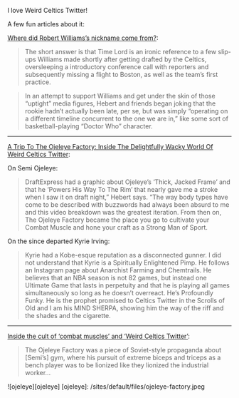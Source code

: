 I love Weird Celtics Twitter!

A few fun articles about it:

[Where did Robert Williams’s nickname come from?](https://www.boston.com/sports/boston-celtics/2018/12/14/robert-williams-time-lord-nickname/):

> The short answer is that Time Lord is an ironic reference to a few slip-ups Williams made shortly after getting drafted by the Celtics, oversleeping a introductory conference call with reporters and subsequently missing a flight to Boston, as well as the team’s first practice.

> In an attempt to support Williams and get under the skin of those “uptight” media figures, Hebert and friends began joking that the rookie hadn’t actually been late, per se, but was simply “operating on a different timeline concurrent to the one we are in,” like some sort of basketball-playing “Doctor Who” character.

***

[A Trip To The Ojeleye Factory: Inside The Delightfully Wacky World Of Weird Celtics Twitter](https://uproxx.com/dimemag/weird-celtics-twitter-isaiah-thomas-ojeleye-factory-combat-muscles/):

On Semi Ojeleye:

> DraftExpress had a graphic about Ojeleye’s ‘Thick, Jacked Frame’ and that he ‘Powers His Way To The Rim’ that nearly gave me a stroke when I saw it on draft night,” Hebert says. “The way body types have come to be described with buzzwords had always been absurd to me and this video breakdown was the greatest iteration. From then on, The Ojeleye Factory became the place you go to cultivate your Combat Muscle and hone your craft as a Strong Man of Sport.

On the since departed Kyrie Irving:

> Kyrie had a Kobe-esque reputation as a disconnected gunner. I did not understand that Kyrie is a Spiritually Enlightened Pimp. He follows an Instagram page about Anarchist Farming and Chemtrails. He believes that an NBA season is not 82 games, but instead one Ultimate Game that lasts in perpetuity and that he is playing all games simultaneously so long as he doesn’t overreact. He’s Profoundly Funky. He is the prophet promised to Celtics Twitter in the Scrolls of Old and I am his MIND SHERPA, showing him the way of the riff and the shades and the cigarette.

***

[Inside the cult of ‘combat muscles’ and ‘Weird Celtics Twitter’](https://www.boston.com/sports/boston-celtics/2018/07/12/semi-ojeleye-guerschon-yabusele-combat-muscles-weird-celtics-twitter/):

> The Ojeleye Factory was a piece of Soviet-style propaganda about [Semi’s] gym, where his pursuit of extreme biceps and triceps as a bench player was to be lionized like they lionized the industrial worker...

![ojeleye][ojeleye] <!-- Images -->
[ojeleye]: /sites/default/files/ojeleye-factory.jpeg